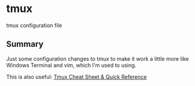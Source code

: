 # tmux
tmux configuration file

## Summary
Just some configuration changes to tmux to make it work a little more like Windows Terminal and vim, which I'm used to using.

This is also useful: [Tmux Cheat Sheet & Quick Reference](https://tmuxcheatsheet.com/)
